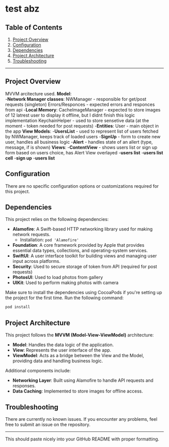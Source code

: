 

# test abz

## Table of Contents
1. [Project Overview](#project-overview)
2. [Configuration](#configuration)
3. [Dependencies](#dependencies)
4. [Project Architecture](#project-architecture)
5. [Troubleshooting](#troubleshooting)

---

## Project Overview
MVVM arcitecture used. 
**Model**:  
      -**Network Manager classes**: 
          NWManager - responsible for get/post requests (singleton)
          Errors/Responces - expected errors and responces from api
      -**Local Memory**:
          CacheImageManager - expected to store images of 12 latrest user to display it offline, but I didnt finish this logic implementation
          KeychainHelper  - used to store sensetive data (at the moment - token needed for post requests)
      -**Entities**: 
          User - main object in the app
**View Models**:
      -**UsersList** - used to represent list of users fetched by NWManager, keeps track of loaded users
      -**SignUp** - form to create new user, handles all business logic
      -**Alert** - handles state of an allert (type, message, if is shown)
**Views**:
      -**ContentView** - shows users list or sign up form based on users choice, has Alert View overlayed
      -**users list**
      -**users list cell**
      -**sign up**
      -**users list**

## Configuration
There are no specific configuration options or customizations required for this project.

## Dependencies
This project relies on the following dependencies:
- **Alamofire**: A Swift-based HTTP networking library used for making network requests.
  - Installation: `pod 'Alamofire'`
- **Foundation**: A core framework provided by Apple that provides essential data types, collections, and operating-system services.
- **SwiftUI**: A user interface toolkit for building views and managing user input across platforms.
- **Security**: Used to secure storage of token from API (required for post requests)
- **PhotosUI**: Used to load photos from gallery
- **UIKit**: Used to perform making photos with camera

Make sure to install the dependencies using CocoaPods if you're setting up the project for the first time. Run the following command:

```bash
pod install
```

## Project Architecture
This project follows the **MVVM (Model-View-ViewModel)** architecture:
- **Model**: Handles the data logic of the application.
- **View**: Represents the user interface of the app.
- **ViewModel**: Acts as a bridge between the View and the Model, providing data and handling business logic.

Additional components include:
- **Networking Layer**: Built using Alamofire to handle API requests and responses.
- **Data Caching**: Implemented to store images for offline access.

## Troubleshooting
There are currently no known issues. If you encounter any problems, feel free to submit an issue on the repository.

---

This should paste nicely into your GitHub README with proper formatting.
